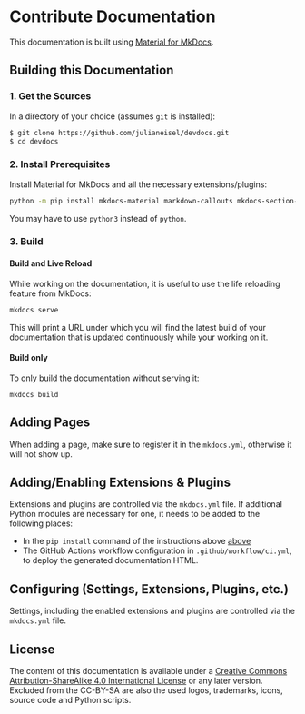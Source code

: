 # Contribute Documentation

This documentation is built using [Material for MkDocs](https://squidfunk.github.io/mkdocs-material/).

## Building this Documentation

### 1. Get the Sources

In a directory of your choice (assumes `git` is installed):
```bash
$ git clone https://github.com/julianeisel/devdocs.git
$ cd devdocs
```

### 2. Install Prerequisites

Install Material for MkDocs and all the necessary extensions/plugins:

```bash
python -m pip install mkdocs-material markdown-callouts mkdocs-section-index pygments pymdown-extensions mkdocs-glightbox mkdocs-git-revision-date-localized-plugin
```
You may have to use `python3` instead of `python`.

### 3. Build

#### Build and Live Reload

While working on the documentation, it is useful to use the life reloading feature from MkDocs:
```bash
mkdocs serve
```
This will print a URL under which you will find the latest build of your documentation that is updated continuously while your working on it.

#### Build only

To only build the documentation without serving it:
```
mkdocs build
```

## Adding Pages

When adding a page, make sure to register it in the `mkdocs.yml`, otherwise it will not show up.

## Adding/Enabling Extensions & Plugins

Extensions and plugins are controlled via the `mkdocs.yml` file. If additional Python modules are necessary for one, it needs to be added to the following places:

- In the `pip install` command of the instructions above [above](#build-this-documentation)
- The GitHub Actions workflow configuration in `.github/workflow/ci.yml`, to deploy the generated documentation HTML.

## Configuring (Settings, Extensions, Plugins, etc.)

Settings, including the enabled extensions and plugins are controlled via the `mkdocs.yml` file.

## License

The content of this documentation is available under a [Creative Commons
Attribution-ShareAlike 4.0 International
License](https://creativecommons.org/licenses/by-sa/4.0/) or any later version.
Excluded from the CC-BY-SA are also the used logos, trademarks, icons, source
code and Python scripts.
